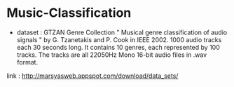 # Music-Classification

- dataset : GTZAN Genre Collection
" Musical genre classification of audio signals " by G. Tzanetakis and P. Cook in IEEE 2002.
1000 audio tracks each 30 seconds long. It contains 10 genres, each represented by 100 tracks. The tracks are all 22050Hz Mono 16-bit audio files in .wav format.

link : http://marsyasweb.appspot.com/download/data_sets/


